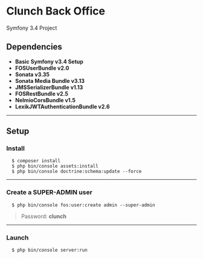 Clunch Back Office
========================

Symfony 3.4 Project

Dependencies
--------------

  * **Basic Symfony v3.4 Setup**
  * **FOSUserBundle v2.0**
  * **Sonata v3.35**
  * **Sonata Media Bundle v3.13**
  * **JMSSerializerBundle v1.13**
  * **FOSRestBundle v2.5**
  * **NelmioCorsBundle v1.5**
  * **LexikJWTAuthenticationBundle v2.6**

--------------

Setup
--------------

### Install
```shell
  $ composer install
  $ php bin/console assets:install
  $ php bin/console doctrine:schema:update --force
```

***
### Create a SUPER-ADMIN user
```shell
  $ php bin/console fos:user:create admin --super-admin
```
> Password: **clunch**
***

### Launch
```shell
  $ php bin/console server:run
```

